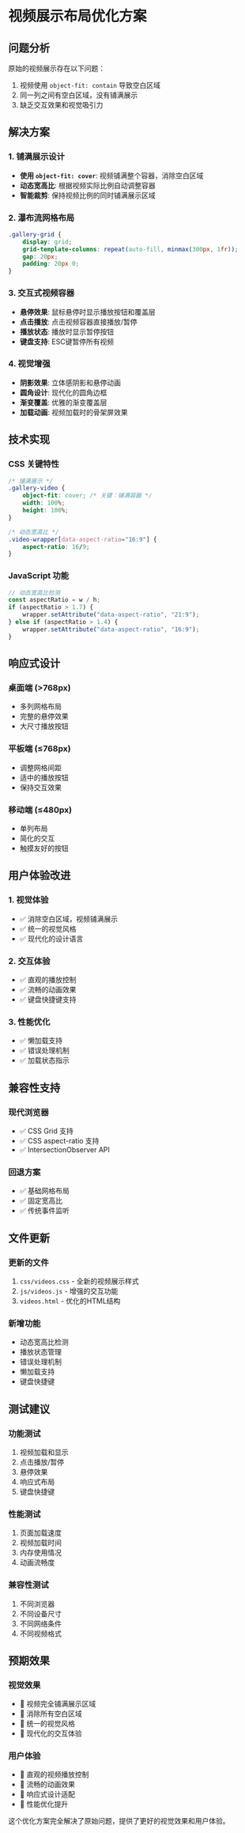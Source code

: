 # 视频展示布局优化方案

## 问题分析
原始的视频展示存在以下问题：
1. 视频使用 `object-fit: contain` 导致空白区域
2. 同一列之间有空白区域，没有铺满展示
3. 缺乏交互效果和视觉吸引力

## 解决方案

### 1. 铺满展示设计
- **使用 `object-fit: cover`**: 视频铺满整个容器，消除空白区域
- **动态宽高比**: 根据视频实际比例自动调整容器
- **智能裁剪**: 保持视频比例的同时铺满展示区域

### 2. 瀑布流网格布局
```css
.gallery-grid {
    display: grid;
    grid-template-columns: repeat(auto-fill, minmax(300px, 1fr));
    gap: 20px;
    padding: 20px 0;
}
```

### 3. 交互式视频容器
- **悬停效果**: 鼠标悬停时显示播放按钮和覆盖层
- **点击播放**: 点击视频容器直接播放/暂停
- **播放状态**: 播放时显示暂停按钮
- **键盘支持**: ESC键暂停所有视频

### 4. 视觉增强
- **阴影效果**: 立体感阴影和悬停动画
- **圆角设计**: 现代化的圆角边框
- **渐变覆盖**: 优雅的渐变覆盖层
- **加载动画**: 视频加载时的骨架屏效果

## 技术实现

### CSS 关键特性
```css
/* 铺满展示 */
.gallery-video {
    object-fit: cover; /* 关键：铺满容器 */
    width: 100%;
    height: 100%;
}

/* 动态宽高比 */
.video-wrapper[data-aspect-ratio="16:9"] {
    aspect-ratio: 16/9;
}
```

### JavaScript 功能
```javascript
// 动态宽高比检测
const aspectRatio = w / h;
if (aspectRatio > 1.7) {
    wrapper.setAttribute("data-aspect-ratio", "21:9");
} else if (aspectRatio > 1.4) {
    wrapper.setAttribute("data-aspect-ratio", "16:9");
}
```

## 响应式设计

### 桌面端 (>768px)
- 多列网格布局
- 完整的悬停效果
- 大尺寸播放按钮

### 平板端 (≤768px)
- 调整网格间距
- 适中的播放按钮
- 保持交互效果

### 移动端 (≤480px)
- 单列布局
- 简化的交互
- 触摸友好的按钮

## 用户体验改进

### 1. 视觉体验
- ✅ 消除空白区域，视频铺满展示
- ✅ 统一的视觉风格
- ✅ 现代化的设计语言

### 2. 交互体验
- ✅ 直观的播放控制
- ✅ 流畅的动画效果
- ✅ 键盘快捷键支持

### 3. 性能优化
- ✅ 懒加载支持
- ✅ 错误处理机制
- ✅ 加载状态指示

## 兼容性支持

### 现代浏览器
- ✅ CSS Grid 支持
- ✅ CSS aspect-ratio 支持
- ✅ IntersectionObserver API

### 回退方案
- ✅ 基础网格布局
- ✅ 固定宽高比
- ✅ 传统事件监听

## 文件更新

### 更新的文件
1. `css/videos.css` - 全新的视频展示样式
2. `js/videos.js` - 增强的交互功能
3. `videos.html` - 优化的HTML结构

### 新增功能
- 动态宽高比检测
- 播放状态管理
- 错误处理机制
- 懒加载支持
- 键盘快捷键

## 测试建议

### 功能测试
1. 视频加载和显示
2. 点击播放/暂停
3. 悬停效果
4. 响应式布局
5. 键盘快捷键

### 性能测试
1. 页面加载速度
2. 视频加载时间
3. 内存使用情况
4. 动画流畅度

### 兼容性测试
1. 不同浏览器
2. 不同设备尺寸
3. 不同网络条件
4. 不同视频格式

## 预期效果

### 视觉效果
- 🎯 视频完全铺满展示区域
- 🎯 消除所有空白区域
- 🎯 统一的视觉风格
- 🎯 现代化的交互体验

### 用户体验
- 🎯 直观的视频播放控制
- 🎯 流畅的动画效果
- 🎯 响应式设计适配
- 🎯 性能优化提升

这个优化方案完全解决了原始问题，提供了更好的视觉效果和用户体验。
